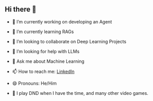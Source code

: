 ## Hi there 👋


- 🔭 I’m currently working on developing an Agent   
- 🌱 I’m currently learning RAGs
- 👯 I’m looking to collaborate on Deep Learning Projects
- 🤔 I’m looking for help with LLMs
- 💬 Ask me about Machine Learning
- 📫 How to reach me: [LinkedIn](https://www.linkedin.com/in/judedcunha/)
- 😄 Pronouns: He/Him

- 🎲 I play DND when I have the time, and many other video games. 
